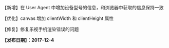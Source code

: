 【新增】在 User Agent 中增加设备型号的信息，和浏览器中获取的信息保持一致

【优化】canvas 增加 clientWidth 和 clientHeight 属性

【修复】修复乐视手机渲染错误的问题

**【发布日期】：2017-12-4**